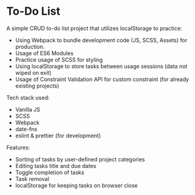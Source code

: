 
# To-Do List

A simple CRUD to-do list project that utilizes localStorage to practice: 
* Using Webpack to bundle development code (JS, SCSS, Assets) for production.
* Usage of ES6 Modules
* Practice usage of SCSS for styling
* Using localStorage to store tasks between usage sessions (data not wiped on exit)
* Usage of Constraint Validation API for custom constraint (for already existing projects)


Tech stack used:
* Vanilla JS
* SCSS
* Webpack
* date-fns
* eslint & prettier (for development)

Features:
* Sorting of tasks by user-defined project categories
* Editing tasks title and due dates
* Toggle completion of tasks
* Task removal
* localStorage for keeping tasks on browser close